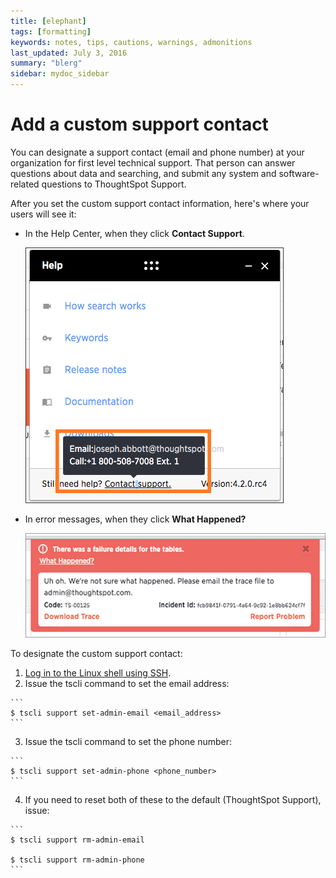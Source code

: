 ```yaml
---
title: [elephant]
tags: [formatting]
keywords: notes, tips, cautions, warnings, admonitions
last_updated: July 3, 2016
summary: "blerg"
sidebar: mydoc_sidebar
---
```

# Add a custom support contact

You can designate a support contact \(email and phone number\) at your organization for first level technical support. That person can answer questions about data and searching, and submit any system and software-related questions to ThoughtSpot Support.

After you set the custom support contact information, here's where your users will see it:

-   In the Help Center, when they click **Contact Support**.

     ![](../../images/help_center_support_contact.png "Help Center support contact") 

-   In error messages, when they click **What Happened?**

     ![](../../images/trace_log.png "Error message support contact") 


To designate the custom support contact:

1.   [Log in to the Linux shell using SSH](login_console.html#). 
2.   Issue the tscli command to set the email address: 

    ```
    $ tscli support set-admin-email <email_address>
    ```

3.   Issue the tscli command to set the phone number: 

    ```
    $ tscli support set-admin-phone <phone_number>
    ```

4.   If you need to reset both of these to the default \(ThoughtSpot Support\), issue: 

    ```
    $ tscli support rm-admin-email
    
    $ tscli support rm-admin-phone
    ```


